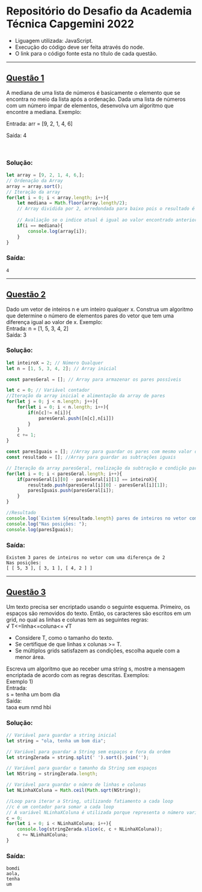 
# **Repositório do Desafio da Academia Técnica Capgemini 2022**

<ul>
<li>Liguagem utilizada: JavaScript.</li>
<li>Execução do código deve ser feita através do node.</li>
<li> O link para o código fonte esta no título de cada questão.</li>
</ul>
<hr>

## [**Questão 1**](https://github.com/thiago-muniz/repositorio/blob/main/questao1.js)

<p>A mediana de uma lista de números é basicamente o elemento que se encontra no meio da lista após a ordenação. Dada uma lista de números com um número ímpar de elementos, desenvolva um algoritmo que encontre a mediana. Exemplo:</p>
<p>Entrada: arr = [9, 2, 1, 4, 6]</p>
<p>Saída: 4</p>
<br>

### **Solução:**

```javascript
let array = [9, 2, 1, 4, 6,];
// Ordenação da Array
array = array.sort();
// Iteração da array
for(let i = 0; i < array.length; i++){
    let mediana = Math.floor(array.length/2);
    // Array dividida por 2, arredondada para baixo pois o resultado é float
    
    // Avaliação se o indice atual é igual ao valor encontrado anteriormente na variável mediana
    if(i == mediana){
        console.log(array[i]);
    }
}
```
### **Saída:**

```
4
```
<hr>

## [**Questão 2**](https://github.com/thiago-muniz/repositorio/blob/main/questao2.js)

<p>Dado um vetor de inteiros n e um inteiro qualquer x. Construa um algoritmo que determine o número de elementos pares do vetor que tem uma diferença igual ao valor de x.
Exemplo:</br>
Entrada:
n = [1, 5, 3, 4, 2]</br>
Saída:
3
</p>

### **Solução:**

```javascript
let inteiroX = 2; // Número Qualquer
let n = [1, 5, 3, 4, 2]; // Array inicial

const paresGeral = []; // Array para armazenar os pares possíveis

let c = 0; // Variável contador
//Iteração da array inicial e alimentação da array de pares
for(let j = 0; j < n.length; j++){ 
    for(let i = 0; i < n.length; i++){
        if(n[c]!= n[i]){
            paresGeral.push([n[c],n[i]])
        }    
    }
    c += 1;
}

const paresIguais = []; //Array para guardar os pares com mesmo valor de subtração
const resultado = []; //Array para guardar as subtrações iguais

// Iteração da array paresGeral, realização da subtração e condição para encontrar o valor desejado
for(let i = 0; i < paresGeral.length; i++){
    if(paresGeral[i][0] - paresGeral[i][1] == inteiroX){
        resultado.push(paresGeral[i][0] - paresGeral[i][1]);
        paresIguais.push(paresGeral[i]);
    }    
}

//Resultado
console.log(`Existem ${resultado.length} pares de inteiros no vetor com uma diferença de 2`);
console.log("Nas posições: ");
console.log(paresIguais); 
```
### **Saída:**

```
Existem 3 pares de inteiros no vetor com uma diferença de 2
Nas posições: 
[ [ 5, 3 ], [ 3, 1 ], [ 4, 2 ] ]
```
<hr>



## [**Questão 3**](https://github.com/thiago-muniz/repositorio/blob/main/questao3.js)
<p>Um texto precisa ser encriptado usando o seguinte esquema. Primeiro, os espaços são removidos do texto. Então, os caracteres são escritos em um grid, no qual as linhas e colunas tem as seguintes regras:</br>
&#8730 T<=linha<=coluna<= &#8730T</br>
<ul>
<li>Considere T, como o tamanho do texto.
<li>Se certifique de que linhas x colunas >= T.
<li>Se múltiplos grids satisfazem as condições, escolha aquele com a menor área.
</ul>
Escreva um algoritmo que ao receber uma string s, mostre a mensagem encriptada de acordo com as regras descritas.
Exemplos:</br>
Exemplo 1)</br>
Entrada:</br>
s = tenha um bom dia</br>
Saída:</br>
taoa eum nmd hbi
</p>

### **Solução:**

```javascript
// Variável para guardar a string inicial
let string = "ola, tenha um bom dia";

// Variável para guardar a String sem espaços e fora da ordem
let stringZerada = string.split(' ').sort().join('');

// Variável para guardar o tamanho da String sem espaços
let NString = stringZerada.length;

// Variável para guardar o númro de linhas e colunas
let NLinhaXColuna = Math.ceil(Math.sqrt(NString));

//Loop para iterar a String, utilizando fatiamento a cada loop
//c é um contador para somar a cada loop
// A variável NLinhaXColuna é utilizada porque representa o número variável da string recebida
c = 0;
for(let i = 0; i < NLinhaXColuna; i++){
    console.log(stringZerada.slice(c, c + NLinhaXColuna));
    c += NLinhaXColuna;
}
```
### **Saída:**

```
bomdi
aola,
tenha
um
```



